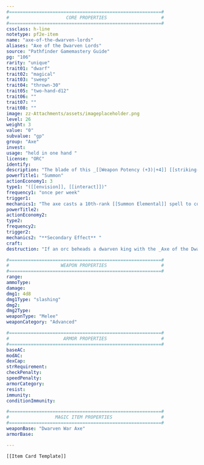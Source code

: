 ```yaml
---
#========================================================#
#                     CORE PROPERTIES                    #
#========================================================#
cssclass: h-line
notetype: pf2e-item
name: "axe-of-the-dwarven-lords"
aliases: "Axe of the Dwarven Lords"
source: "Pathfinder Gamemastery Guide"
pg: "106"
rarity: "unique"
trait01: "dwarf"
trait02: "magical"
trait03: "sweep"
trait04: "thrown-30"
trait05: "two-hand-d12"
trait06: ""
trait07: ""
trait08: ""
image: zz-Attachments/assets/imageplaceholder.png
level: 26
weight: 3
value: "0"
subvalue: "gp"
group: "Axe"
invest:
usage: "held in one hand "
license: "ORC"
identify:
description: "The blade of this _[[Weapon Potency (+3)|+4]] [[striking-(major)|Striking (Major)]] [[Keen]] [[Returning]] [[Quickstrike]] [[dwarven-war-axe|Dwarven War Axe]]_ is carved with an intricate design depicting countless generations of great dwarven warriors and leaders.  The axe has the thrown 30 feet weapon trait, in addition to the normal weapon traits for a dwarven waraxe. Strikes with the axe deal an additional `dice: 1d6` 1d6 damage to orcs.  While the axe is in your possession, you gain a +4 item bonus when [[Skills#Crafting|Crafting]] armor, jewelry, metalworking, stonemasonry, snares, traps, and weapons.  If you are a dwarf, you gain greater darkvision while holding the axe. If you are not a dwarf, you are [[Stupefied|Stupefied 4]] while holding the axe, and if you are an orc, you are also [[Drained|Drained 4]] and [[Enfeebled|Enfeebled 4]] while holding it."
powerTitle1: "Summon"
actionEconomy1: 3
type1: "([[envision]], [[interact]])"
frequency1: "once per week"
trigger1:
mechanics1: "The axe casts a 10th-rank [[Summon Elemental]] spell to conjure an elite elemental avalanche. The spell is automatically sustained, requiring no action on your part but still allowing you to command the elemental on each of your turns. You can Dismiss the Spell."
powerTitle2:
actionEconomy2:
type2:
frequency2:
trigger2:
mechanics2: "**Secondary Effect** "
craft:
destruction: "If an orc beheads a dwarven king with the _Axe of the Dwarven Lords_, the axe rusts away to nothing."

#========================================================#
#                   WEAPON PROPERTIES                    #
#========================================================#
range: 
ammoType:
damage:  
dmg1: 4d8
dmg1Type: "slashing"
dmg2:
dmg2Type:
weaponType: "Melee"
weaponCategory: "Advanced"

#========================================================#
#                    ARMOR PROPERTIES                    #
#========================================================#
baseAC:
modAC:
dexCap:
strRequirement:
checkPenalty:
speedPenalty:
armorCategory:
resist:
immunity:
conditionImmunity:

#========================================================#
#                 MAGIC ITEM PROPERTIES                  #
#========================================================#
weaponBase: "Dwarven War Axe"
armorBase:

---
```


```meta-bind-embed
[[Item Card Template]]
```